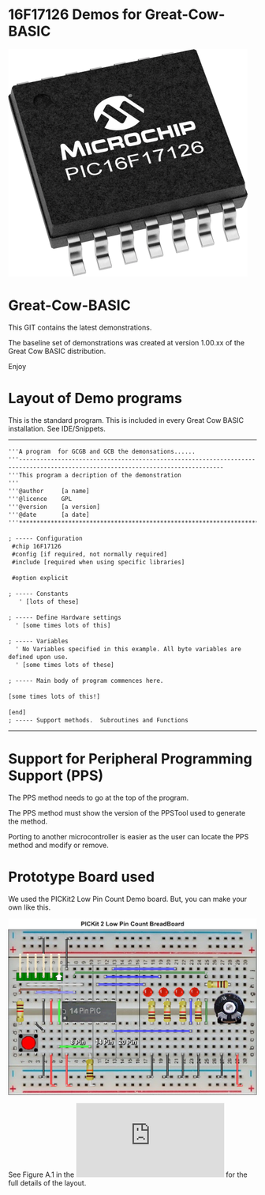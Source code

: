 # 16F17126 Demos for Great-Cow-BASIC

![A 16F17126](medium-PIC16F17126-TSSOP-14.png)


# Great-Cow-BASIC

This GIT contains the latest demonstrations.

The baseline set of demonstrations was created at version 1.00.xx of the Great Cow BASIC distribution.

Enjoy


# Layout of Demo programs

This is the standard program. This is included in every Great Cow BASIC installation.  See IDE/Snippets.

----
    '''A program  for GCGB and GCB the demonsations......
    '''--------------------------------------------------------------------------------------------------------------------------------
    '''This program a decription of the demonstration
    '''
    '''@author     [a name]
    '''@licence    GPL
    '''@version    [a version]
    '''@date       [a date]
    '''********************************************************************************

    ; ----- Configuration
     #chip 16F17126
     #config [if required, not normally required]
     #include [required when using specific libraries]

     #option explicit

    ; ----- Constants
       ' [lots of these]

    ; ----- Define Hardware settings
      ' [some times lots of this]

    ; ----- Variables
      ' No Variables specified in this example. All byte variables are defined upon use.
      ' [some times lots of these]

    ; ----- Main body of program commences here.

    [some times lots of this!]

    [end]
    ; ----- Support methods.  Subroutines and Functions
----


# Support for Peripheral Programming Support (PPS)

The PPS method needs to go at the top of the program.

The PPS method must show the version of the PPSTool used to generate the method.

Porting to another microcontroller is easier as the user can locate the PPS method and modify or remove.


# Prototype Board used

We used the PICKit2 Low Pin Count Demo board.  But, you can make your own like this.


![Broadboard PK2 LPC Board](image.png)

See Figure A.1 in the ![PICKIT2 Low Pin Count Demo Board User’s Guide](http://ww1.microchip.com/downloads/en/DeviceDoc/Low%20Pin%20Count%20User%20Guide%2051556a.pdf) for the full details of the layout.
